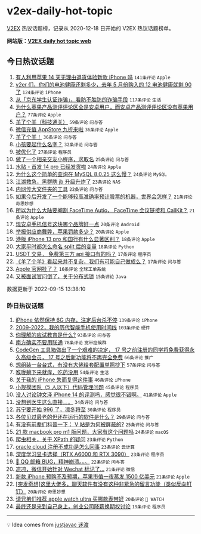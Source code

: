 # v2ex-daily-hot-topic

[V2EX](https://www.v2ex.com/) 热议话题榜，记录从 2020-12-18 日开始的 V2EX 热议话题榜单。

**网站版：[V2EX daily hot topic web](https://boojack.github.io/v2ex-daily-hot-topic-web/)**

## 今日热议话题

<!-- TODAY BEGIN -->

1. [有人利用苹果 14 天无理由退货体验新款 iPhone 吗](https://www.v2ex.com/t/880171) `141条评论` `Apple`
1. [v2er 们，你们的电池健康还剩多少，去年 5 月份购入的 12 电池健康就剩 90 了](https://www.v2ex.com/t/880194) `124条评论` `iPhone`
1. [从「京东学生认证诈骗」，看防不胜防的诈骗手段](https://www.v2ex.com/t/880154) `117条评论` `生活`
1. [为什么苹果产品测评评论区全是安卓用户，而安卓产品测评评论区没有苹果用户？](https://www.v2ex.com/t/880137) `77条评论` `Apple`
1. [羊了个羊（科技通关）](https://www.v2ex.com/t/880260) `59条评论` `问与答`
1. [微信充值 AppStore 九折来啦](https://www.v2ex.com/t/880238) `36条评论` `Apple`
1. [羊了个羊！](https://www.v2ex.com/t/880136) `36条评论` `问与答`
1. [小孩要起什么名字？](https://www.v2ex.com/t/880311) `32条评论` `问与答`
1. [被优化了](https://www.v2ex.com/t/880174) `27条评论` `程序员`
1. [做了一个相亲交友小程序，求取名](https://www.v2ex.com/t/880296) `25条评论` `问与答`
1. [水贴 - 首发 14 pro 已经发货啦](https://www.v2ex.com/t/880236) `24条评论` `Apple`
1. [为什么这个简单的查询在 MySQL 8.0.25 这么慢？](https://www.v2ex.com/t/880186) `24条评论` `MySQL`
1. [江湖救急，黑群瞎 jb 升级升炸了](https://www.v2ex.com/t/880284) `23条评论` `NAS`
1. [内网传大文件夹的工具](https://www.v2ex.com/t/880175) `22条评论` `问与答`
1. [如果今后开发了一个能够较高准确率预计股票的机器，世界会怎样？](https://www.v2ex.com/t/880290) `21条评论` `奇思妙想`
1. [所以为什么大陆要阉割 FaceTime Autio， FaceTime 会议链接和 CallKit？](https://www.v2ex.com/t/880224) `21条评论` `Apple`
1. [现安卓手机信号这块哪个品牌好一点](https://www.v2ex.com/t/880204) `20条评论` `Android`
1. [举报供应商舞弊，苹果罚款多少？](https://www.v2ex.com/t/880181) `20条评论` `Apple`
1. [港版 iPhone 13 pro 和国行有什么显著区别？](https://www.v2ex.com/t/880239) `18条评论` `Apple`
1. [大家平时都怎么命名 split 后的变量](https://www.v2ex.com/t/880180) `18条评论` `Python`
1. [USDT 交易， 免费第三方 api 接口有的吗？](https://www.v2ex.com/t/880312) `17条评论` `程序员`
1. [《羊了个羊》看起来并不复杂，我们有可能自己做成么？](https://www.v2ex.com/t/880272) `17条评论` `问与答`
1. [Apple 官网挂了？](https://www.v2ex.com/t/880197) `16条评论` `全球工单系统`
1. [又被面试官问倒了，关于分布式锁](https://www.v2ex.com/t/880339) `15条评论` `Java`

数据更新于 2022-09-15 13:38:10

<!-- TODAY END -->

### 昨日热议话题

<!-- YESTERDAY BEGIN -->

1. [iPhone 依然保持 6G 内存，注定后台杀不停](https://www.v2ex.com/t/879906) `139条评论` `iPhone`
1. [2009-2022，我的历代智能手机使用时间线](https://www.v2ex.com/t/879902) `103条评论` `硬件`
1. [你理解的应试教育是什么?](https://www.v2ex.com/t/879925) `93条评论` `问与答`
1. [南方确实不要用联通](https://www.v2ex.com/t/879870) `78条评论` `宽带症候群`
1. [CodeGen 工具箱做出了一个艰难的决定， 17 号之前注册的同学将免费获得永久高级会员， 17 号之后新功能将不再完全免费](https://www.v2ex.com/t/879954) `66条评论` `推广`
1. [想组装一台台式，有没有大佬给套配置单照抄下](https://www.v2ex.com/t/879889) `57条评论` `问与答`
1. [喉咙躺下来就痒，吃药没用](https://www.v2ex.com/t/879900) `54条评论` `生活`
1. [关于我的 iPhone 失而复得这件事](https://www.v2ex.com/t/879875) `46条评论` `iPhone`
1. [小规模团队（5 人以下）代码管理问题](https://www.v2ex.com/t/879876) `45条评论` `程序员`
1. [没人讨论钟文泽 iPhone 14 的评测吗，感觉很不错啊。](https://www.v2ex.com/t/880091) `41条评论` `Apple`
1. [没想到医生这么直接。。。](https://www.v2ex.com/t/879922) `34条评论` `问与答`
1. [苏宁要开始 996 了，凛冬将至](https://www.v2ex.com/t/880086) `30条评论` `程序员`
1. [各位见过最老的但还在运行的软件是什么？](https://www.v2ex.com/t/880073) `29条评论` `问与答`
1. [有没有前辈们科普一下： V 站是为何被屏蔽的?](https://www.v2ex.com/t/880050) `25条评论` `问与答`
1. [21 款 macbook pro m1 版问题，大家有这个问题吗](https://www.v2ex.com/t/880025) `24条评论` `macOS`
1. [爬虫相关，关于 XPath 的疑问](https://www.v2ex.com/t/880056) `23条评论` `Python`
1. [oracle cloud 注册不成功是怎么回事](https://www.v2ex.com/t/879946) `23条评论` `云计算`
1. [深度学习显卡选择（RTX A6000 和 RTX 3090）](https://www.v2ex.com/t/879938) `23条评论` `程序员`
1. [📮 QQ 邮箱 BUG，精神崩溃。。。](https://www.v2ex.com/t/880039) `22条评论` `问与答`
1. [凉凉，微信开始针对 Wechat 标记了...](https://www.v2ex.com/t/879987) `21条评论` `微信`
1. [新款 iPhone 预购不及预期，苹果市值一夜蒸发 1500 亿美元](https://www.v2ex.com/t/879928) `21条评论` `Apple`
1. [[突发奇想]这里大佬多，聊天软件有没有这种非紧急的留言功能（类似反向钉钉）](https://www.v2ex.com/t/879974) `20条评论` `奇思妙想`
1. [请兄弟们推荐 apple watch ultra 买哪款表带好](https://www.v2ex.com/t/879956) `20条评论` ` WATCH`
1. [最终还是来到自己身上，创业公司降薪换期权讨论](https://www.v2ex.com/t/880005) `19条评论` `程序员`

<!-- YESTERDAY END -->

---

💡 Idea comes from [justjavac 迷渡](https://github.com/justjavac/)
